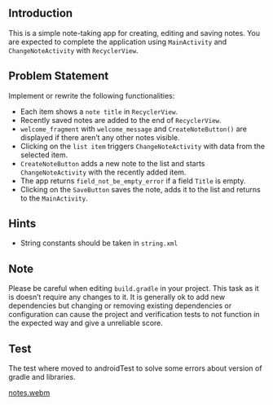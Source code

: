 ## Introduction
This is a simple note-taking app for creating, editing and saving notes. You are expected to complete the application using `MainActivity`  and `ChangeNoteActivity` with `RecyclerView`.

## Problem Statement
Implement or rewrite the following functionalities:
* Each item shows a `note title` in `RecyclerView`.
* Recently saved notes are added to the end of `RecyclerView`.
* `welcome_fragment` with `welcome_message` and `CreateNoteButton()` are displayed if there aren’t any other notes visible.
* Clicking on the `list item`  triggers  `ChangeNoteActivity` with data from the selected item.
* `CreateNoteButton` adds a new note to the list and starts `ChangeNoteActivity` with the recently added item.
* The app returns `field_not_be_empty_error` if a field `Title` is empty.
* Clicking on the `SaveButton` saves the note, adds it to the list and returns to the `MainActivity`.

## Hints
* String constants should be taken in `string.xml`

## Note
Please be careful when editing `build.gradle` in your project. This task as it is doesn’t require any changes to it. It is generally ok to add new dependencies but changing or removing existing dependencies or configuration can cause the project and verification tests to not function in the expected way and give a unreliable score.


## Test

The test where moved to androidTest to solve some errors about version of gradle and libraries.


[notes.webm](https://github.com/davidrajalentijo/test/assets/6725999/58ea2537-4ac7-4e36-b4f1-32e75873c14b)

